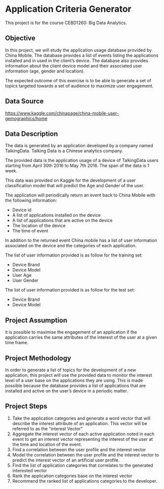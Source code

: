 # Application Criteria Generator

This project is for the course CEBD1260: Big Data Analytics.

## Objective

In this project, we will study the application usage database provided by China Mobile. The database provides a list of events listing the applications installed and in used in the client’s device. The database also provides information about the client device model and their associated user information (age, gender and location).

The expected outcome of this exercise is to be able to generate a set of topics targeted towards a set of audience to maximize user engagement.

## Data Source
https://www.kaggle.com/chinapage/china-mobile-user-gemographics/home

## Data Description
The data is generated  by an application developed by a company named TalkingData. Talking Data is a Chinese analytics company.

The provided data is the application usage of a device of TalkingData users starting from April 30th 2016 to May 7th 2016. The span of the data is 1 week.

This data was provided on Kaggle for the development of a user classification model that will predict the Age and Gender of the user.

The application will periodically return an event back to China Mobile with the following information:
  - Device id
  - A list of applications installed on the device
  - A list of applications that are active on the device
  - The location of the device
  - The time of event

In addition to the returned event China mobile has a list of user information associated on the device and the categories of each application.

The list of user information provided is as follow for the training set:
  - Device Brand
  - Device Model
  - User Age
  - User Gender

The list of user information provided is as follow for the test set:
  - Device Brand
  - Device Model

## Project Assumption
it is possible to maximise the engagement of an application if the application carries the same attributes of the interest of the user at a given time frame.

## Project Methodology
In order to generate a list of topics for the development of a new application, this project will use the provided data to monitor the interest level of a user base on the applications they are using. This is made possible because the database provides a list of applications that are installed and active on the user’s device in a periodic matter.

## Project Steps
  1) Take the application categories and generate a word vector that will describe the interest attribute of an application. This vector will be referred to as the “interest Vector”
  2) Aggregate the interest vector of each active application noted in each event to get an interest vector representing the interest of the user at the time and location of the event.
  3) Find a correlation between the user profile and the interest vector
  4) Model the correlation between the user profile and the interest vector to predict the interest vector of an artificial user profile.
  5) Find the list of application categories that correlates to the generated interested vector
  6) Rank the application categories base on the interest vector
  7) Recommend the ranked list of applications categories to the developer.




